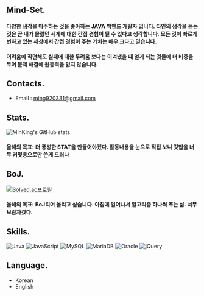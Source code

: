 Mind-Set.
----------
#### 다양한 생각을 마주하는 것을 좋아하는 JAVA 백엔드 개발자 입니다. 타인의 생각을 듣는것은 곧 내가 몰랐던 세계에 대한 간접 경험이 될 수 있다고 생각합니다. 모든 것이 빠르게 변하고 있는 세상에서 간접 경험이 주는 가치는 매우 크다고 믿습니다.
#### 어려움에 직면해도 실패에 대한 두려움 보다는 이겨냈을 때 얻게 되는 것들에 더 비중을 두어 문제 해결에 원동력을 잃지 않습니다.

Contacts.
-----------------
* Email : ming920331@gmail.com

Stats.
-----------------
![MinKing's GitHub stats](https://github-readme-stats.vercel.app/api?username=allGooood&show_icons=true&theme=radical)
#### 올해의 목표: 더 풍성한 STAT을 만들어야겠다. 활동내용을 눈으로 직접 보니 깃헙을 너무 커밋용으로만 쓴게 드러나

BoJ.
---------------
[![Solved.ac프로필](http://mazassumnida.wtf/api/v2/generate_badge?boj=ming8970)](https://solved.ac/ming8970)
#### 올해의 목표: BoJ티어 올리고 싶습니다. 아침에 일어나서 알고리즘 하나씩 푸는 삶. 너무 보람차겠다.

Skills.
-----------------
![Java](https://img.shields.io/badge/java-%23ED8B00.svg?style=for-the-badge&logo=java&logoColor=white)
![JavaScript](https://img.shields.io/badge/javascript-%23323330.svg?style=for-the-badge&logo=javascript&logoColor=%23F7DF1E)
![MySQL](https://img.shields.io/badge/mysql-%2300f.svg?style=for-the-badge&logo=mysql&logoColor=white)
![MariaDB](https://img.shields.io/badge/MariaDB-003545?style=for-the-badge&logo=mariadb&logoColor=white)
![Oracle](https://img.shields.io/badge/Oracle-F80000?style=for-the-badge&logo=oracle&logoColor=white)
![jQuery](https://img.shields.io/badge/jquery-%230769AD.svg?style=for-the-badge&logo=jquery&logoColor=white)

Language.
-----------------
* Korean
* English
